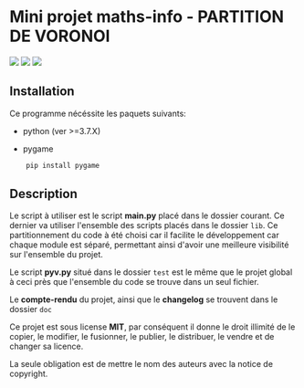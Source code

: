 # Mini projet maths-info - **PARTITION DE VORONOI**

![](https://img.shields.io/badge/Tested_on-Linux/Windows-orange.svg?longCache=true&style=popout-square)
![](https://img.shields.io/badge/Version-1.2-green.svg?longCache=true&style=popout-square)
![](https://img.shields.io/badge/License-MIT-yellow.svg?longCache=true&style=popout-square)

## **Installation**

Ce programme nécéssite les paquets suivants:

- python (ver >=3.7.X)

- pygame

```bash
    pip install pygame
```

## **Description**

Le script à utiliser est le script **main.py** placé dans le dossier courant.
Ce dernier va utiliser l'ensemble des scripts placés dans le dossier `lib`.
Ce partitionnement du code à été choisi car il facilite le développement car chaque module est séparé, permettant ainsi d'avoir une meilleure visibilité sur l'ensemble du projet.

Le script **pyv.py** situé dans le dossier `test` est le même que le projet global à ceci près que l'ensemble du code se trouve dans un seul fichier.


Le **compte-rendu** du projet, ainsi que le **changelog** se trouvent dans le dossier `doc`









Ce projet est sous license **MIT**, par conséquent il donne le droit illimité de le copier, le modifier, le fusionner, le publier, le distribuer, le vendre et de changer sa licence. 

La seule obligation est de mettre le nom des auteurs avec la notice de copyright.